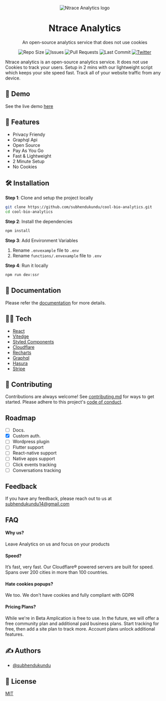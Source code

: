 <p align="center"><img src="https://analytics.cool.bio/slogo.svg" alt="Ntrace Analytics logo"></p>

<h1 align="center">Ntrace Analytics</h1>

<p align="center">
An open-source analytics service that does not use cookies
</p>

<p align="center">
<img src="https://img.shields.io/github/repo-size/subhendukundu/cool-bio-analytics?color=%23DA631D&label=Repo%20Size" alt="Repo Size">

<img src="https://img.shields.io/github/issues/subhendukundu/cool-bio-analytics?color=%23DA631D&label=Issues" alt="Issues">

<img src="https://img.shields.io/github/issues-pr/subhendukundu/cool-bio-analytics?color=%23DA631D&label=Pull%20Requests" alt="Pull Requests">

<img src="https://img.shields.io/github/last-commit/subhendukundu/cool-bio-analytics?color=%23DA631D&label=Last%20Commit" alt="Last Commit">

<a href="https://twitter.com/thecoolbio">
<img src="https://img.shields.io/twitter/follow/thecoolbio?color=%23DA631D&style=social" alt="Twitter">
</a>

</p>

Ntrace analytics is an open-source analytics service. It does not use Cookies to track your users. Setup in 2 mins with our lightweight script which keeps your site speed fast. Track all of your website traffic from any device.

## 🚀 Demo
See the live demo [here](https://analytics.cool.bio/share/1354cb95-33a4-4d3d-8dfc-eb2715d154fc)

## 🧐 Features
- Privacy Friendy
- Graphql Api
- Open Source
- Pay As You Go
- Fast & Lightweight
- 2 Minute Setup
- No Cookies


## 🛠️ Installation
**Step 1**: Clone and setup the project locally
```bash
git clone https://github.com/subhendukundu/cool-bio-analytics.git
cd cool-bio-analytics
```
**Step 2**: Install the dependencies
```bash
npm install
```
**Step 3**: Add Environment Variables
1. Rename `.envexample` file to `.env`
2. Rename `functions/.envexample` file to `.env`

**Step 4**: Run it locally
```bash
npm run dev:ssr
```

## 📃 Documentation
Please refer the [documentation](https://analytics.cool.bio/docs) for more details.

## 👩‍💻 Tech
- [React](https://reactjs.org/)
- [Vitedge](https://vitedge.js.org/)
- [Styled Components](https://styled-components.com/)
- [Cloudflare](https://www.cloudflare.com/)
- [Recharts](https://recharts.org/en-US/)
- [Graphql](https://graphql.org/)
- [Hasura](https://hasura.io/)
- [Stripe](https://stripe.com/en-in)

## 🍰 Contributing
Contributions are always welcome!
See [contributing.md](contributing.md) for ways to get started.
Please adhere to this project's [code of conduct](code-of-conduct.md).


## Roadmap

- [ ] Docs.
- [x] Custom auth.
- [ ] Wordpress plugin
- [ ] Flutter support
- [ ] React-native support
- [ ] Native apps support
- [ ] Click events tracking
- [ ] Conversations tracking

## Feedback

If you have any feedback, please reach out to us at subhendukundu14@gmail.com


## FAQ

#### Why us?

Leave Analytics on us and focus on your products

#### Speed?

It’s fast, very fast. Our Cloudflare® powered servers are built for speed. Spans over 200 cities in more than 100 countries.
#### Hate cookies popups?

We too. We don't have cookies and fully compliant with GDPR
#### Pricing Plans?

While we're in Beta Amplication is free to use. In the future, we will offer a free community plan and additional paid business plans.
Start tracking for free, then add a site plan to track more. Account plans unlock additional features.


  

## ✍️ Authors
- [@subhendukundu](https://www.github.com/subhendukundu)

## 💼 License
[MIT](https://github.com/subhendukundu/cool-bio-analytics/blob/main/LICENSE)
